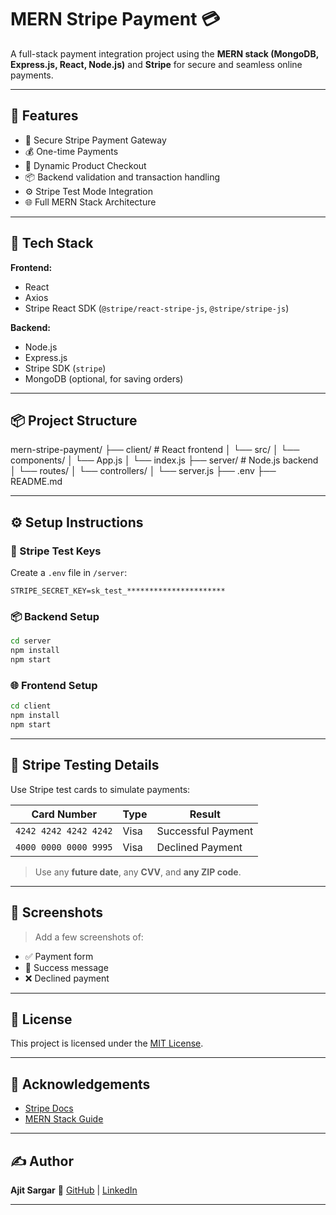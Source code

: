 # MERN Stripe Payment 💳

A full-stack payment integration project using the **MERN stack (MongoDB, Express.js, React, Node.js)** and **Stripe** for secure and seamless online payments.

---

## 🚀 Features

- 🔐 Secure Stripe Payment Gateway
- 💰 One-time Payments
- 🛒 Dynamic Product Checkout
- 📦 Backend validation and transaction handling
- ⚙️ Stripe Test Mode Integration
- 🌐 Full MERN Stack Architecture

---

## 🧰 Tech Stack

**Frontend:**
- React
- Axios
- Stripe React SDK (`@stripe/react-stripe-js`, `@stripe/stripe-js`)

**Backend:**
- Node.js
- Express.js
- Stripe SDK (`stripe`)
- MongoDB (optional, for saving orders)

---

## 📦 Project Structure

mern-stripe-payment/
├── client/ # React frontend
│ └── src/
│ └── components/
│ └── App.js
│ └── index.js
├── server/ # Node.js backend
│ └── routes/
│ └── controllers/
│ └── server.js
├── .env
├── README.md


---

## ⚙️ Setup Instructions

### 🔐 Stripe Test Keys
Create a `.env` file in `/server`:
```env
STRIPE_SECRET_KEY=sk_test_**********************
````

### 📦 Backend Setup

```bash
cd server
npm install
npm start
```

### 🌐 Frontend Setup

```bash
cd client
npm install
npm start
```

---

## 🧪 Stripe Testing Details

Use Stripe test cards to simulate payments:

| Card Number           | Type | Result             |
| --------------------- | ---- | ------------------ |
| `4242 4242 4242 4242` | Visa | Successful Payment |
| `4000 0000 0000 9995` | Visa | Declined Payment   |

> Use any **future date**, any **CVV**, and **any ZIP code**.

---

## 📸 Screenshots

> Add a few screenshots of:

* ✅ Payment form
* 🎉 Success message
* ❌ Declined payment

---

## 📄 License

This project is licensed under the [MIT License](./LICENSE).

---

## 🙌 Acknowledgements

* [Stripe Docs](https://stripe.com/docs)
* [MERN Stack Guide](https://www.mongodb.com/mern-stack)

---

## ✍️ Author

**Ajit Sargar**
🔗 [GitHub](https://github.com/aj27sargar) | [LinkedIn](https://www.linkedin.com/in/ajit-sargar-495a1a253/)

---


